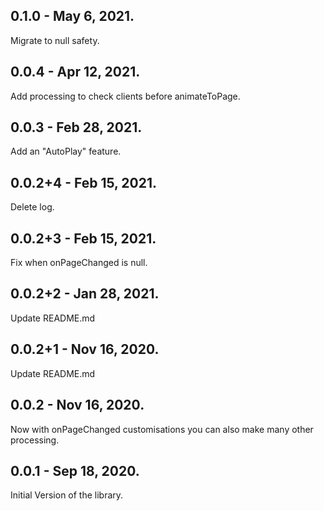 ## 0.1.0 - May 6, 2021.

Migrate to null safety.

## 0.0.4 - Apr 12, 2021.

Add processing to check clients before animateToPage.

## 0.0.3 - Feb 28, 2021.

Add an "AutoPlay" feature.

## 0.0.2+4 - Feb 15, 2021.

Delete log.

## 0.0.2+3 - Feb 15, 2021.

Fix when onPageChanged is null.

## 0.0.2+2 - Jan 28, 2021.

Update README.md

## 0.0.2+1 - Nov 16, 2020.

Update README.md

## 0.0.2 - Nov 16, 2020.

Now with onPageChanged customisations you can also make many other processing.

## 0.0.1 - Sep 18, 2020.

Initial Version of the library.
